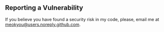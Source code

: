 ## Reporting a Vulnerability

If you believe you have found a security risk in my code, please, email me at meokyou@users.noreply.github.com.
